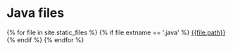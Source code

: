 # Java files

{% for file in site.static_files %}
    {% if file.extname == '.java' %}
        <a href="{{file.path}}">{{file.path}}</a>
    {% endif %}
{% endfor %}